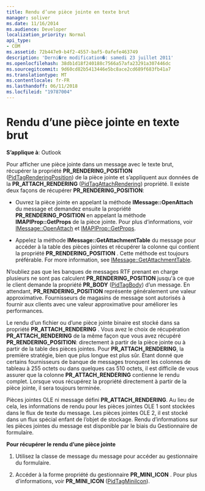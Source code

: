 ```yaml
---
title: Rendu d’une pièce jointe en texte brut
manager: soliver
ms.date: 11/16/2014
ms.audience: Developer
localization_priority: Normal
api_type:
- COM
ms.assetid: 72b447e9-b4f2-4557-baf5-0afefe463749
description: 'Derni�re modification�: samedi 23 juillet 2011'
ms.openlocfilehash: 38db1d18f240188c7566a57afa23291a307446dc
ms.sourcegitcommit: 9d60cd82b5413446e5bc8ace2cd689f683fb41a7
ms.translationtype: MT
ms.contentlocale: fr-FR
ms.lasthandoff: 06/11/2018
ms.locfileid: "19787004"
---
```

# <a name="rendering-an-attachment-in-plain-text"></a>Rendu d’une pièce jointe en texte brut

  
  
**S’applique à**: Outlook 
  
Pour afficher une pièce jointe dans un message avec le texte brut, récupérer la propriété **PR_RENDERING_POSITION** ([PidTagRenderingPosition](pidtagrenderingposition-canonical-property.md)) de la pièce jointe et s’appliquent aux données de la **PR_ATTACH_RENDERING** ([PidTagAttachRendering](pidtagattachrendering-canonical-property.md)) propriété. Il existe deux façons de récupérer **PR_RENDERING_POSITION**:
  
- Ouvrez la pièce jointe en appelant la méthode **IMessage::OpenAttach** du message et demandez ensuite la propriété **PR_RENDERING_POSITION** en appelant la méthode **IMAPIProp::GetProps** de la pièce jointe. Pour plus d’informations, voir [IMessage::OpenAttach](imessage-openattach.md) et [IMAPIProp::GetProps](imapiprop-getprops.md).
    
- Appelez la méthode **IMessage::GetAttachmentTable** du message pour accéder à la table des pièces jointes et récupérer la colonne qui contient la propriété **PR_RENDERING_POSITION** . Cette méthode est toujours préférable. For more information, see [IMessage::GetAttachmentTable](imessage-getattachmenttable.md).
    
N’oubliez pas que les banques de messages RTF prenant en charge plusieurs ne sont pas calculent **PR_RENDERING_POSITION** jusqu'à ce que le client demande la propriété **PR_BODY** ([PidTagBody](pidtagbody-canonical-property.md)) d’un message. En attendant, **PR_RENDERING_POSITION** représente généralement une valeur approximative. Fournisseurs de magasins de message sont autorisés à fournir aux clients avec une valeur approximative pour améliorer les performances. 
  
Le rendu d’un fichier ou d’une pièce jointe binaire est stocké dans sa propriété **PR_ATTACH_RENDERING** . Vous avez le choix de récupération **PR_ATTACH_RENDERING** de la même façon que vous avez récupéré **PR_RENDERING_POSITION**: directement à partir de la pièce jointe ou à partir de la table des pièces jointes. Pour **PR_ATTACH_RENDERING**, la première stratégie, bien que plus longue est plus sûr. Étant donné que certains fournisseurs de banque de messages tronquent les colonnes de tableau à 255 octets ou dans quelques cas 510 octets, il est difficile de vous assurer que la colonne **PR_ATTACH_RENDERING** contienne le rendu complet. Lorsque vous récupérez la propriété directement à partir de la pièce jointe, il sera toujours terminée. 
  
Pièces jointes OLE ni message défini **PR_ATTACH_RENDERING**. Au lieu de cela, les informations de rendu pour les pièces jointes OLE 1 sont stockées dans le flux de texte du message. Les pièces jointes OLE 2, il est stocké dans un flux spécial enfant de l’objet de stockage. Rendu d’informations sur les pièces jointes du message est disponible par le biais du Gestionnaire de formulaire. 
  
 **Pour récupérer le rendu d’une pièce jointe**
  
1. Utilisez la classe de message du message pour accéder au gestionnaire du formulaire.
    
2. Accéder à la forme propriété du gestionnaire **PR_MINI_ICON** . Pour plus d’informations, voir **PR_MINI_ICON** ([PidTagMiniIcon](pidtagminiicon-canonical-property.md)).
    

